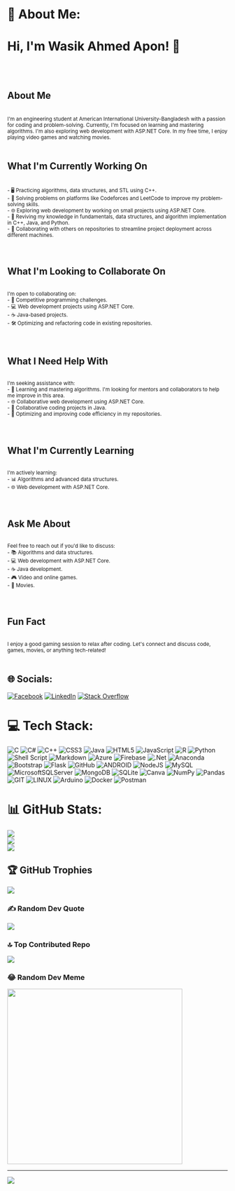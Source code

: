 # 💫 About Me:

# Hi, I'm Wasik Ahmed Apon! 👋
<br><br>

## About Me
<br>
<small>
I'm an engineering student at American International University-Bangladesh with a passion for coding and problem-solving. Currently, I'm focused on learning and mastering algorithms. I'm also exploring web development with ASP.NET Core. In my free time, I enjoy playing video games and watching movies.
</small><br><br>

## What I'm Currently Working On
<br>
<small>
- 🖥️ Practicing algorithms, data structures, and STL using C++.<br>
- 🧩 Solving problems on platforms like Codeforces and LeetCode to improve my problem-solving skills.<br>
- 🌐 Exploring web development by working on small projects using ASP.NET Core.<br>
- 🚀 Reviving my knowledge in fundamentals, data structures, and algorithm implementation in C++, Java, and Python.<br>
- 🤝 Collaborating with others on repositories to streamline project deployment across different machines.<br>
</small><br><br>

## What I'm Looking to Collaborate On
<small>
<br>
I'm open to collaborating on:<br>
- 🤖 Competitive programming challenges.<br>
- 💻 Web development projects using ASP.NET Core.<br>
- ☕ Java-based projects.<br>
- 🛠️ Optimizing and refactoring code in existing repositories.<br>
</small><br><br>

## What I Need Help With
<small>
<br>
I'm seeking assistance with:<br>
- 🔄 Learning and mastering algorithms. I'm looking for mentors and collaborators to help me improve in this area.<br>
- 🌐 Collaborative web development using ASP.NET Core.<br>
- 🔧 Collaborative coding projects in Java.<br>
- 🤖 Optimizing and improving code efficiency in my repositories.<br>
</small><br><br>

## What I'm Currently Learning
<small>
<br>
I'm actively learning:<br>
- 📊 Algorithms and advanced data structures.<br>
- 🌐 Web development with ASP.NET Core.<br>
</small><br><br>

## Ask Me About
<small>
<br>
Feel free to reach out if you'd like to discuss:<br>
- 📚 Algorithms and data structures.<br>
- 💻 Web development with ASP.NET Core.<br>
- ☕ Java development.<br>
- 🎮 Video and online games.<br>
- 🎥 Movies.<br>
</small><br><br>

## Fun Fact
<small>
<br>
I enjoy a good gaming session to relax after coding. Let's connect and discuss code, games, movies, or anything tech-related!
</small>
<br><br>

## 🌐 Socials:
[![Facebook](https://img.shields.io/badge/Facebook-%231877F2.svg?logo=Facebook&logoColor=white)](https://facebook.com/mrwasik.ahmed) [![LinkedIn](https://img.shields.io/badge/LinkedIn-%230077B5.svg?logo=linkedin&logoColor=white)](https://linkedin.com/in/wasikahmed) [![Stack Overflow](https://img.shields.io/badge/-Stackoverflow-FE7A16?logo=stack-overflow&logoColor=white)](https://stackoverflow.com/users/20006965) 

# 💻 Tech Stack:
![C](https://img.shields.io/badge/c-%2300599C.svg?style=for-the-badge&logo=c&logoColor=white) ![C#](https://img.shields.io/badge/c%23-%23239120.svg?style=for-the-badge&logo=c-sharp&logoColor=white) ![C++](https://img.shields.io/badge/c++-%2300599C.svg?style=for-the-badge&logo=c%2B%2B&logoColor=white) ![CSS3](https://img.shields.io/badge/css3-%231572B6.svg?style=for-the-badge&logo=css3&logoColor=white) ![Java](https://img.shields.io/badge/java-%23ED8B00.svg?style=for-the-badge&logo=java&logoColor=white) ![HTML5](https://img.shields.io/badge/html5-%23E34F26.svg?style=for-the-badge&logo=html5&logoColor=white) ![JavaScript](https://img.shields.io/badge/javascript-%23323330.svg?style=for-the-badge&logo=javascript&logoColor=%23F7DF1E) ![R](https://img.shields.io/badge/r-%23276DC3.svg?style=for-the-badge&logo=r&logoColor=white) ![Python](https://img.shields.io/badge/python-3670A0?style=for-the-badge&logo=python&logoColor=ffdd54) ![Shell Script](https://img.shields.io/badge/shell_script-%23121011.svg?style=for-the-badge&logo=gnu-bash&logoColor=white) ![Markdown](https://img.shields.io/badge/markdown-%23000000.svg?style=for-the-badge&logo=markdown&logoColor=white) ![Azure](https://img.shields.io/badge/azure-%230072C6.svg?style=for-the-badge&logo=azure-devops&logoColor=white) ![Firebase](https://img.shields.io/badge/firebase-%23039BE5.svg?style=for-the-badge&logo=firebase) ![.Net](https://img.shields.io/badge/.NET-5C2D91?style=for-the-badge&logo=.net&logoColor=white) ![Anaconda](https://img.shields.io/badge/Anaconda-%2344A833.svg?style=for-the-badge&logo=anaconda&logoColor=white) ![Bootstrap](https://img.shields.io/badge/bootstrap-%23563D7C.svg?style=for-the-badge&logo=bootstrap&logoColor=white) ![Flask](https://img.shields.io/badge/flask-%23000.svg?style=for-the-badge&logo=flask&logoColor=white) ![GitHub](https://img.shields.io/badge/GitHub-%23121011.svg?style=for-the-badge&logo=github&logoColor=white) ![ANDROID](https://img.shields.io/badge/android-%2320232a.svg?style=for-the-badge&logo=android&logoColor=%a4c639) ![NodeJS](https://img.shields.io/badge/node.js-6DA55F?style=for-the-badge&logo=node.js&logoColor=white) ![MySQL](https://img.shields.io/badge/mysql-%2300f.svg?style=for-the-badge&logo=mysql&logoColor=white) ![MicrosoftSQLServer](https://img.shields.io/badge/Microsoft%20SQL%20Sever-CC2927?style=for-the-badge&logo=microsoft%20sql%20server&logoColor=white) ![MongoDB](https://img.shields.io/badge/MongoDB-%234ea94b.svg?style=for-the-badge&logo=mongodb&logoColor=white) ![SQLite](https://img.shields.io/badge/sqlite-%2307405e.svg?style=for-the-badge&logo=sqlite&logoColor=white) ![Canva](https://img.shields.io/badge/Canva-%2300C4CC.svg?style=for-the-badge&logo=Canva&logoColor=white) ![NumPy](https://img.shields.io/badge/numpy-%23013243.svg?style=for-the-badge&logo=numpy&logoColor=white) ![Pandas](https://img.shields.io/badge/pandas-%23150458.svg?style=for-the-badge&logo=pandas&logoColor=white) ![GIT](https://img.shields.io/badge/Git-fc6d26?style=for-the-badge&logo=git&logoColor=white) ![LINUX](https://img.shields.io/badge/Linux-FCC624?style=for-the-badge&logo=linux&logoColor=black) ![Arduino](https://img.shields.io/badge/-Arduino-00979D?style=for-the-badge&logo=Arduino&logoColor=white) ![Docker](https://img.shields.io/badge/docker-%230db7ed.svg?style=for-the-badge&logo=docker&logoColor=white) ![Postman](https://img.shields.io/badge/Postman-FF6C37?style=for-the-badge&logo=postman&logoColor=white)
# 📊 GitHub Stats:
![](https://github-readme-stats.vercel.app/api?username=WasikAhmed&theme=dark&hide_border=true&include_all_commits=false&count_private=false)<br/>
![](https://github-readme-streak-stats.herokuapp.com/?user=WasikAhmed&theme=dark&hide_border=true)<br/>
![](https://github-readme-stats.vercel.app/api/top-langs/?username=WasikAhmed&theme=dark&hide_border=true&include_all_commits=false&count_private=false&layout=compact)

## 🏆 GitHub Trophies
![](https://github-profile-trophy.vercel.app/?username=WasikAhmed&theme=radical&no-frame=true&no-bg=true&margin-w=4)

### ✍️ Random Dev Quote
![](https://quotes-github-readme.vercel.app/api?type=horizontal&theme=dark)

### 🔝 Top Contributed Repo
![](https://github-contributor-stats.vercel.app/api?username=WasikAhmed&limit=5&theme=dark&combine_all_yearly_contributions=true)

### 😂 Random Dev Meme
<img src='https://randommeme-five.vercel.app/' style="height: 400px;"/>

---
[![](https://visitcount.itsvg.in/api?id=WasikAhmed&icon=5&color=3)](https://visitcount.itsvg.in)